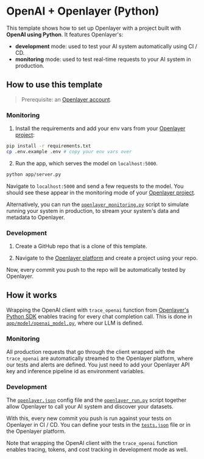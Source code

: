 # OpenAI + Openlayer (Python)

This template shows how to set up Openlayer with a project built with **OpenAI using Python**. It
features Openlayer's:

- **development** mode: used to test your AI system automatically using CI / CD.
- **monitoring** mode: used to test real-time requests to your AI system in production.

## How to use this template

> Prerequisite: an [Openlayer account](https://app.openlayer.com/).

### Monitoring

1. Install the requirements and add your env vars from your [Openlayer project](https://app.openlayer.com/):

```bash
pip install -r requirements.txt
cp .env.example .env # copy your env vars over
```

2. Run the app, which serves the model on `localhost:5000`.

```bash
python app/server.py
```

Navigate to `localhost:5000` and send a few requests to the model. You should see these appear in the monitoring mode of your [Openlayer project](https://app.openlayer.com/).

Alternatively, you can run the [`openlayer_monitoring.py`](/python/llms/openai-chatbot/openlayer_monitoring.py) script to simulate running your system in production, to stream your system's data and metadata to Openlayer.

### Development

1. Create a GitHub repo that is a clone of this template.

2. Navigate to the [Openlayer platform](https://app.openlayer.com/) and create a project using your repo.

Now, every commit you push to the repo will be automatically tested by Openlayer.

## How it works

Wrapping the OpenAI client with `trace_openai` function from [Openlayer's Python SDK](https://www.openlayer.com/docs/api-reference/sdk/libraries/python) enables tracing for
every chat completion call. This is done in [`app/model/openai_model.py`](/python/llms/openai-chatbot/app/model/openai_model.py), where our LLM is defined.

### Monitoring

All production requests that go through the client wrapped with the `trace_openai` are automatically streamed to the Openlayer platform, where our tests and alerts are defined. You just need to add your Openlayer API key and inference pipeline id as environment variables.

### Development

The [`openlayer.json`](/python/llms/openai-chatbot/openlayer.json) config file and the [`openlayer_run.py`](/python/llms/openai-chatbot/openlayer_run.py) script together allow Openlayer to call your AI system and discover your datasets.

With this, every new commit you push is run against your tests on Openlayer in CI / CD. You can define your tests in the [`tests.json`](/python/llms/openai-chatbot/tests.json) file or in the Openlayer platform.

Note that wrapping the OpenAI client with the `trace_openai` function enables tracing, tokens, and cost tracking in development mode as well.
